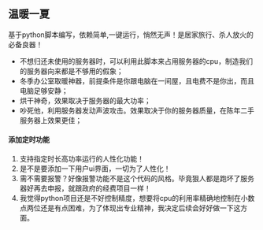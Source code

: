 ##  温暖一夏
基于python脚本编写，依赖简单,一键运行，悄然无声！是居家旅行、杀人放火的必备良器！

* 不想归还未使用的服务器时，可以利用此脚本来占用服务器的cpu，制造我们的服务器向来都是不够用的假象；
* 冬季办公室取暖神器，前提条件是你跟电脑在一间屋，且电费不是你出，而且电脑足够安静；
* 烘干神奇，效果取决于服务器的最大功率；
* 吵死他，利用服务器发动声波攻击。效果取决于你的服务器质量，在陈年二手服务器上效果更佳；


####  添加定时功能
1. 支持指定时长高功率运行的人性化功能！
2. 是不是要添加一下用户ui界面，一切为了人性化！
3. 需不需要报警？好像报警功能不是这个代码的风格。毕竟狠人都是跑坏了服务器好再去申报，就跟政府的经费项目一样！
4. 我觉得python项目还是不好控制精度，想要将cpu的利用率精确地控制在小数点两位还是有点困难，为了体现出专业精神，我决定后续会好好做一下这方面。

